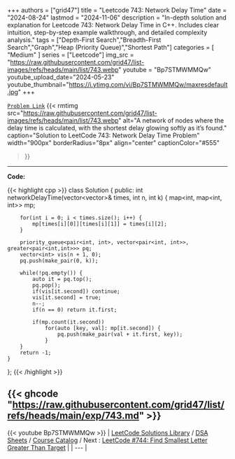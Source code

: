 
+++
authors = ["grid47"]
title = "Leetcode 743: Network Delay Time"
date = "2024-08-24"
lastmod = "2024-11-06"
description = "In-depth solution and explanation for Leetcode 743: Network Delay Time in C++. Includes clear intuition, step-by-step example walkthrough, and detailed complexity analysis."
tags = ["Depth-First Search","Breadth-First Search","Graph","Heap (Priority Queue)","Shortest Path"]
categories = [
    "Medium"
]
series = ["Leetcode"]
img_src = "https://raw.githubusercontent.com/grid47/list-images/refs/heads/main/list/743.webp"
youtube = "Bp7STMWMMQw"
youtube_upload_date="2024-05-23"
youtube_thumbnail="https://i.ytimg.com/vi/Bp7STMWMMQw/maxresdefault.jpg"
+++



[`Problem Link`](https://leetcode.com/problems/network-delay-time/description/)
{{< rmtimg 
    src="https://raw.githubusercontent.com/grid47/list-images/refs/heads/main/list/743.webp" 
    alt="A network of nodes where the delay time is calculated, with the shortest delay glowing softly as it’s found."
    caption="Solution to LeetCode 743: Network Delay Time Problem"
    width="900px"
    borderRadius="8px"
    align="center" 
    captionColor="#555"
>}}
---
**Code:**

{{< highlight cpp >}}
class Solution {
public:
    int networkDelayTime(vector<vector<int>>& times, int n, int k) {
        map<int, map<int, int>> mp;
        
        for(int i = 0; i < times.size(); i++) {
            mp[times[i][0]][times[i][1]] = times[i][2];
        }
        
        priority_queue<pair<int, int>, vector<pair<int, int>>, greater<pair<int,int>>> pq;
        vector<int> vis(n + 1, 0);
        pq.push(make_pair(0, k));
        
        while(!pq.empty()) {
            auto it = pq.top();
            pq.pop();
            if(vis[it.second]) continue;
            vis[it.second] = true;
            n--;
            if(n == 0) return it.first;
            
            if(mp.count(it.second))
                for(auto [key, val]: mp[it.second]) {
                    pq.push(make_pair(val + it.first, key));
                }
        }
        return -1;
    }
};
{{< /highlight >}}

{{< ghcode "https://raw.githubusercontent.com/grid47/list/refs/heads/main/exp/743.md" >}}
---
{{< youtube Bp7STMWMMQw >}}
| [LeetCode Solutions Library](https://grid47.xyz/leetcode/) / [DSA Sheets](https://grid47.xyz/sheets/) / [Course Catalog](https://grid47.xyz/courses/) / Next : [LeetCode #744: Find Smallest Letter Greater Than Target](https://grid47.xyz/leetcode/solution-744-find-smallest-letter-greater-than-target/) |
| --- |
